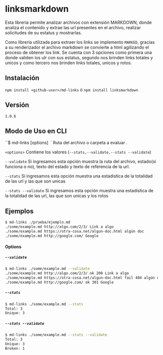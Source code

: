 


# linksmarkdown

Esta libreria permite analizar archivos con extensión MARKDOWN, donde analiza el contenido y extrae las url presentes en el archivo, realizar solicitudes de su estatus y mostrarlas.

Como libreria utilizada para extraer los links se implemento `MARKED`, gracias a su renderizador el archivo markdown se convierte a html agilizando el proceso de obtener los link. Se cuenta con 3 opciones como primera una donde validen los ulr con sus estatus, segundo nos brinden links totales y unicos y como tercero nos brinden links totales, unicos y rotos.


## Instalación 

`npm install <github-user>/md-links` ó `npm install linksmarkdown`

## Versión
`1.0.6`

## Modo de Uso en CLI

``$ md-links <path-to-file> [options]`
`<route>` Ruta del archivo o carpeta a evaluar .

`<options>` Contiene los valores (`--stats,--validate,--stats --validate`)

`--validate` Si ingresamos esta opción muestra la ruta del archivo, estado(si funciona o no), texto del estado y texto de referencia de la url.

`--stats` Si ingresamos esta opción muestra una estadistica de la totalidad de las url y las que son unicas

`--stats --validate` Si ingresamos esta opción muestra una estadistica de la totalidad de las url, las que son unicas y los rotos

## Ejemplos

```sh
$ md-links ./prueba/ejemplo.md
./some/example.md http://algo.com/2/3/ Link a algo
./some/example.md https://otra-cosa.net/algun-doc.html algún doc
./some/example.md http://google.com/ Google
```

#### Options

##### `--validate`

```sh
$ md-links ./some/example.md --validate
./some/example.md http://algo.com/2/3/ ok 200 Link a algo
./some/example.md https://otra-cosa.net/algun-doc.html fail 404 algún doc
./some/example.md http://google.com/ ok 301 Google
```
##### `--stats`

```sh
$ md-links ./some/example.md --stats
Total: 3
Unique: 3
```
##### `--stats --validate`

```sh
$ md-links ./some/example.md --stats --validate
Total: 3
Unique: 3
Broken: 1
```